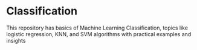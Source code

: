 # Classification
This repository has basics of Machine Learning Classification,  topics like logistic regression, KNN, and SVM algorithms with practical examples and insights
